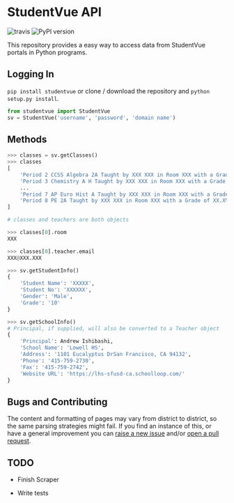 # StudentVue API
![travis](https://travis-ci.org/kajchang/StudentVue.svg?branch=master)
![PyPI version](https://badge.fury.io/py/studentvue.svg)

This repository provides a easy way to access data from StudentVue portals in Python programs.

## Logging In

`pip install studentvue` or clone / download the repository and `python setup.py install`.

```python
from studentvue import StudentVue
sv = StudentVue('username', 'password', 'domain name') 
```

## Methods

```python
>>> classes = sv.getClasses()
>>> classes
[
    'Period 2 CCSS Algebra 2A Taught by XXX XXX in Room XXX with a Grade of XX.X%',
    'Period 3 Chemistry A H Taught by XXX XXX in Room XXX with a Grade of XX.X%',
    ...
    'Period 7 AP Euro Hist A Taught by XXX XXX in Room XXX with a Grade of XX.X%',
    'Period 8 PE 2A Taught by XXX XXX in Room XXX with a Grade of XX.X%'
]

# classes and teachers are both objects

>>> classes[0].room
XXX

>>> classes[0].teacher.email
XXX@XXX.XXX
```

```python
>>> sv.getStudentInfo()
{
    'Student Name': 'XXXXX',
    'Student No': 'XXXXXX',
    'Gender': 'Male',
    'Grade': '10'
}
```

```python
>>> sv.getSchoolInfo()
# Principal, if supplied, will also be converted to a Teacher object
{
    'Principal': Andrew Ishibashi,
    'School Name': 'Lowell HS',
    'Address': '1101 Eucalyptus DrSan Francisco, CA 94132',
    'Phone': '415-759-2730',
    'Fax': '415-759-2742',
    'Website URL': 'https://lhs-sfusd-ca.schoolloop.com/'
}
```

## Bugs and Contributing

The content and formatting of pages may vary from district to district, so the same parsing strategies might fail. If you find an instance of this, or have a general improvement you can [raise a new issue](https://github.com/kajchang/StudentVue/issues/new) and/or [open a pull request](https://github.com/kajchang/StudentVue/compare).

## TODO

- Finish Scraper

- Write tests
